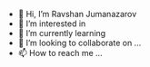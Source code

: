 - 👋 Hi, I’m Ravshan Jumanazarov
- 👀 I’m interested in 
- 🌱 I’m currently learning
- 💞️ I’m looking to collaborate on ...
- 📫 How to reach me ...

<!---
Ravshanbe/Ravshanbe is a ✨ special ✨ repository because its `README.md` (this file) appears on your GitHub profile.
You can click the Preview link to take a look at your changes.
--->
